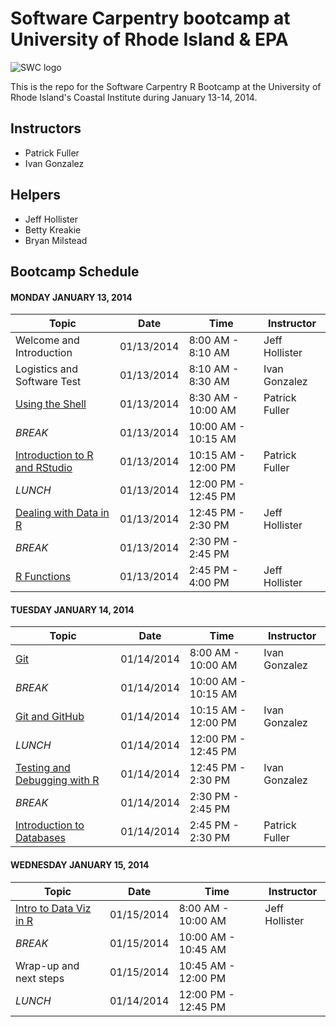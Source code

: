 Software Carpentry bootcamp at University of Rhode Island &amp; EPA
===================================================================

![SWC logo](http://software-carpentry.org/img/software-carpentry-banner.png)

This is the repo for the Software Carpentry R Bootcamp at the University of Rhode Island's Coastal Institute during January 13-14, 2014.

## Instructors
 - Patrick Fuller
 - Ivan Gonzalez

## Helpers
 - Jeff Hollister
 - Betty Kreakie
 - Bryan Milstead

## Bootcamp Schedule

#### MONDAY JANUARY 13, 2014

| Topic                                                                                                       | Date       | Time                | Instructor     |
| -----                                                                                                       | ----       | ----                | ----------     |
| Welcome and Introduction                                                                                    | 01/13/2014 | 8:00 AM - 8:10 AM   | Jeff Hollister |
| Logistics and Software Test                                                                                 | 01/13/2014 | 8:10 AM - 8:30 AM   | Ivan Gonzalez  |
| [Using the Shell](https://github.com/iglpdc/2014-01-13-uri/tree/master/05-shell)                            | 01/13/2014 | 8:30 AM - 10:00 AM  | Patrick Fuller |
| _BREAK_ | 01/13/2014 | 10:00 AM - 10:15 AM | |
| [Introduction to R and RStudio](https://github.com/iglpdc/2014-01-13-uri/blob/gh-pages/rLessons/Intro.md)| 01/13/2014 | 10:15 AM - 12:00 PM | Patrick Fuller |
| _LUNCH_ | 01/13/2014 | 12:00 PM - 12:45 PM | |
| [Dealing with Data in R](https://github.com/iglpdc/2014-01-13-uri/blob/gh-pages/rLessons/Data.md) | 01/13/2014 | 12:45 PM - 2:30 PM | Jeff Hollister |
| _BREAK_ | 01/13/2014 | 2:30 PM - 2:45 PM | |
| [R Functions](https://github.com/iglpdc/2014-01-13-uri/blob/gh-pages/rLessons/Functions.md)| 01/13/2014 | 2:45 PM - 4:00 PM | Jeff Hollister |

#### TUESDAY JANUARY 14, 2014

| Topic                                                                                     | Date       | Time                | Instructor    |
| -----                                                                                     | ----       | ----                | ----------    |
| [Git](https://github.com/iglpdc/2014-01-13-uri/tree/gh-pages/06-version-control/local.md) | 01/14/2014 | 8:00 AM - 10:00 AM  | Ivan Gonzalez |
| _BREAK_                                                                                   | 01/14/2014 | 10:00 AM - 10:15 AM |               |
| [Git and GitHub](https://github.com/iglpdc/2014-01-13-uri/tree/gh-pages/06-version-control/local.md)                                                                       | 01/14/2014 | 10:15 AM - 12:00 PM | Ivan Gonzalez |
| _LUNCH_                                                                                   | 01/14/2014 | 12:00 PM - 12:45 PM |               |
| [Testing and Debugging with R](https://github.com/iglpdc/2014-01-13-uri/tree/gh-pages/07-testing)                                                         | 01/14/2014 | 12:45 PM - 2:30 PM  | Ivan Gonzalez |
| _BREAK_                                                                                   | 01/14/2014 | 2:30 PM - 2:45 PM   |               |
| [Introduction to Databases](https://github.com/iglpdc/2014-01-13-uri/tree/master/08-databases) | 01/14/2014 | 2:45 PM - 2:30 PM | Patrick Fuller |

#### WEDNESDAY JANUARY 15, 2014

| Topic | Date | Time | Instructor |
| ----- | ---- | ---- | ---------- |
| [Intro to Data Viz in R](https://github.com/iglpdc/2014-01-13-uri/blob/gh-pages/rLessons/DataViz.md)| 01/15/2014 | 8:00 AM - 10:00 AM | Jeff Hollister |
| _BREAK_ | 01/15/2014 | 10:00 AM - 10:45 AM | |
| Wrap-up and next steps | 01/15/2014 |10:45 AM - 12:00 PM | |
| _LUNCH_ |01/14/2014 | 12:00 PM - 12:45 PM | |
